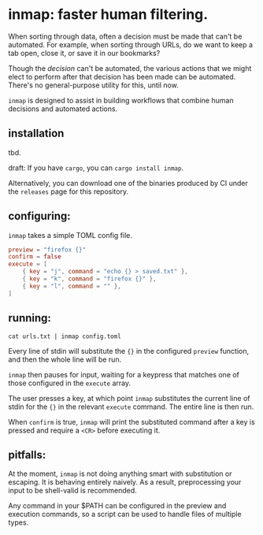 # inmap: faster human filtering.

When sorting through data, often a decision must be made that can't be automated. For example, when sorting through URLs, do we want to keep a tab open, close it, or save it in our bookmarks?

Though the *decision* can't be automated, the various actions that we might elect to perform after that decision has been made can be automated. There's no general-purpose utility for this, until now.

`inmap` is designed to assist in building workflows that combine human decisions and automated actions.

## installation

tbd.

draft: If you have `cargo`, you can `cargo install inmap`.

Alternatively, you can download one of the binaries produced by CI under the `releases` page for this repository.

## configuring:

`inmap` takes a simple TOML config file.

```toml
preview = "firefox {}"
confirm = false
execute = [
	{ key = "j", command = "echo {} > saved.txt" },
	{ key = "k", command = "firefox {}" },
	{ key = "l", command = "" },
]
```

## running:

`cat urls.txt | inmap config.toml`

Every line of stdin will substitute the `{}` in the configured `preview` function, and then the whole line will be run.

`inmap` then pauses for input, waiting for a keypress that matches one of those configured in the `execute` array.

The user presses a key, at which point `inmap` substitutes the current line of stdin for the `{}` in the relevant `execute` command. The entire line is then run.

When `confirm` is true, `inmap` will print the substituted command after a key is pressed and require a `<CR>` before executing it.

## pitfalls:

At the moment, `inmap` is not doing anything smart with substitution or escaping. It is behaving entirely naively. As a result, preprocessing your input to be shell-valid is recommended.

Any command in your $PATH can be configured in the preview and execution commands, so a script can be used to handle files of multiple types.
